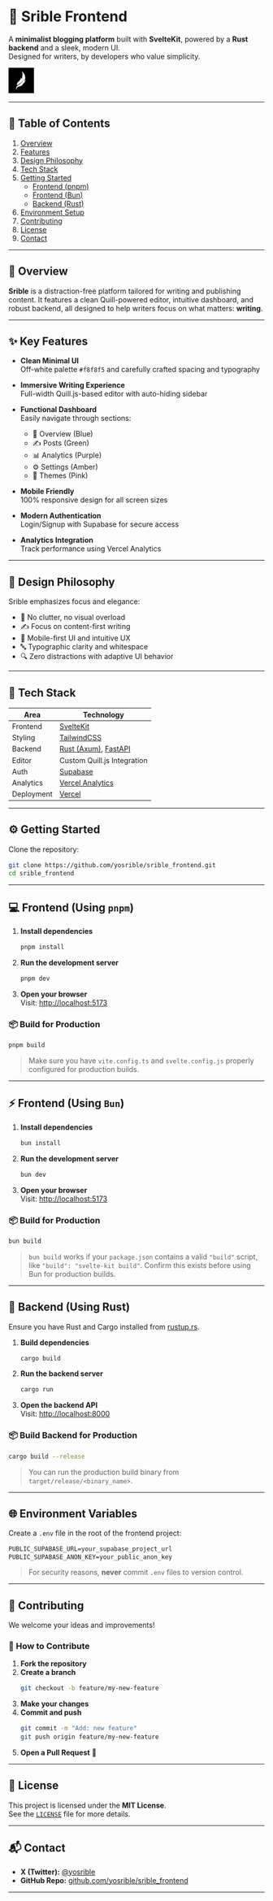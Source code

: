 # 📝 Srible Frontend

A **minimalist blogging platform** built with **SvelteKit**, powered by a **Rust backend** and a sleek, modern UI.  
Designed for writers, by developers who value simplicity.

<img src="logo.jpg" alt="Srible Logo" width="50">

---

## 📌 Table of Contents

1. [Overview](#-overview)  
2. [Features](#-key-features)  
3. [Design Philosophy](#-design-philosophy)  
4. [Tech Stack](#-tech-stack)  
5. [Getting Started](#-getting-started)  
   - [Frontend (pnpm)](#-frontend-using-pnpm)  
   - [Frontend (Bun)](#-frontend-using-bun)  
   - [Backend (Rust)](#-backend-using-rust)  
6. [Environment Setup](#-environment-variables)  
7. [Contributing](#-contributing)  
8. [License](#-license)  
9. [Contact](#-contact)  

---

## 📖 Overview

**Srible** is a distraction-free platform tailored for writing and publishing content. It features a clean Quill-powered editor, intuitive dashboard, and robust backend, all designed to help writers focus on what matters: **writing**.

---

## ✨ Key Features

- **Clean Minimal UI**  
  Off-white palette `#f8f8f5` and carefully crafted spacing and typography

- **Immersive Writing Experience**  
  Full-width Quill.js-based editor with auto-hiding sidebar

- **Functional Dashboard**  
  Easily navigate through sections:
  - 📘 Overview (Blue)
  - ✍️ Posts (Green)
  - 📊 Analytics (Purple)
  - ⚙️ Settings (Amber)
  - 🎨 Themes (Pink)

- **Mobile Friendly**  
  100% responsive design for all screen sizes

- **Modern Authentication**  
  Login/Signup with Supabase for secure access

- **Analytics Integration**  
  Track performance using Vercel Analytics

---

## 🎨 Design Philosophy

Srible emphasizes focus and elegance:

- 🚫 No clutter, no visual overload  
- ✍️ Focus on content-first writing  
- 📱 Mobile-first UI and intuitive UX  
- 🔤 Typographic clarity and whitespace  
- 🔍 Zero distractions with adaptive UI behavior

---

## 🧰 Tech Stack

| Area       | Technology                 |
|------------|----------------------------|
| Frontend   | [SvelteKit](https://kit.svelte.dev) |
| Styling    | [TailwindCSS](https://tailwindcss.com) |
| Backend    | [Rust (Axum)](https://github.com/tokio-rs/axum), [FastAPI](https://fastapi.tiangolo.com) |
| Editor     | Custom Quill.js Integration |
| Auth       | [Supabase](https://supabase.com) |
| Analytics  | [Vercel Analytics](https://vercel.com/analytics) |
| Deployment | [Vercel](https://vercel.com) |

---

## ⚙️ Getting Started

Clone the repository:

```bash
git clone https://github.com/yosrible/srible_frontend.git
cd srible_frontend
```

---

## 💻 Frontend (Using `pnpm`)

1. **Install dependencies**  
   ```bash
   pnpm install
   ```

2. **Run the development server**  
   ```bash
   pnpm dev
   ```

3. **Open your browser**  
   Visit: [http://localhost:5173](http://localhost:5173)

### 📦 Build for Production

```bash
pnpm build
```

> Make sure you have `vite.config.ts` and `svelte.config.js` properly configured for production builds.

---

## ⚡ Frontend (Using `Bun`)

1. **Install dependencies**  
   ```bash
   bun install
   ```

2. **Run the development server**  
   ```bash
   bun dev
   ```

3. **Open your browser**  
   Visit: [http://localhost:5173](http://localhost:5173)

### 📦 Build for Production

```bash
bun build
```

> `bun build` works if your `package.json` contains a valid `"build"` script, like `"build": "svelte-kit build"`. Confirm this exists before using Bun for production builds.

---

## 🦀 Backend (Using Rust)

Ensure you have Rust and Cargo installed from [rustup.rs](https://rustup.rs).

1. **Build dependencies**  
   ```bash
   cargo build
   ```

2. **Run the backend server**  
   ```bash
   cargo run
   ```

3. **Open the backend API**  
   Visit: [http://localhost:8000](http://localhost:8000)

### 📦 Build Backend for Production

```bash
cargo build --release
```

> You can run the production build binary from `target/release/<binary_name>`.

---

## 🌐 Environment Variables

Create a `.env` file in the root of the frontend project:

```env
PUBLIC_SUPABASE_URL=your_supabase_project_url
PUBLIC_SUPABASE_ANON_KEY=your_public_anon_key
```

> For security reasons, **never** commit `.env` files to version control.

---

## 🤝 Contributing

We welcome your ideas and improvements!

### 📌 How to Contribute

1. **Fork the repository**  
2. **Create a branch**  
   ```bash
   git checkout -b feature/my-new-feature
   ```
3. **Make your changes**  
4. **Commit and push**  
   ```bash
   git commit -m "Add: new feature"
   git push origin feature/my-new-feature
   ```
5. **Open a Pull Request** 🎉

---

## 📄 License

This project is licensed under the **MIT License**.  
See the [`LICENSE`](./LICENSE) file for more details.

---

## 📬 Contact

- **X (Twitter):** [@yosrible](https://x.com/yosrible)  
- **GitHub Repo:** [github.com/yosrible/srible_frontend](https://github.com/yosrible/srible_frontend)

---
